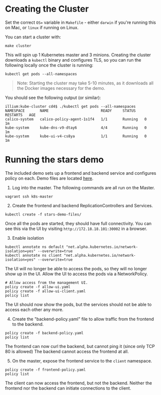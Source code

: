 # Creating the Cluster
Set the correct `OS=` variable in `Makefile` - either `darwin` if you're running this on Mac, or `linux` if running on Linux.

You can start a cluster with:
```
make cluster
```

This will spin up 1 Kubernetes master and 3 minions.  Creating the cluster downloads a `kubectl` binary and configures TLS, so you can run the following locally once the cluster is running:
```
kubectl get pods --all-namespaces 
```  

> Note: Starting the cluster may take 5-10 minutes, as it downloads all the Docker images necessary for the demo.

You should see the following output (or similar):
```
illium:kube-cluster cd4$ ./kubectl get pods --all-namespaces
NAMESPACE       NAME                        READY     STATUS    RESTARTS   AGE
calico-system   calico-policy-agent-1s1f4   1/1       Running   0          1m
kube-system     kube-dns-v9-dtay6           4/4       Running   0          1m
kube-system     kube-ui-v4-cs8ya            1/1       Running   0          1m
```

# Running the stars demo
The included demo sets up a frontend and backend service
and configures policy on each.  Demo files are located [here](./demo/).

1) Log into the master.  The following commands are all run on the Master.
```
vagrant ssh k8s-master
```

2) Create the frontend and backend ReplicationControllers and Services.
```
kubectl create -f stars-demo-files/ 
```
Once all the pods are started, they should have full connectivity. You can see this 
via the UI by visiting `http://172.18.18.101:30002` in a browser. 

3) Enable isolation
```
kubectl annotate ns default "net.alpha.kubernetes.io/network-isolation=yes" --overwrite=true
kubectl annotate ns client "net.alpha.kubernetes.io/network-isolation=yes" --overwrite=true
```

The UI will no longer be able to access the pods, so they will no longer show up in the UI.  Allow 
the UI to access the pods via a NetworkPolicy.
```
# Allow access from the management UI. 
policy create -f allow-ui.yaml
policy create -f allow-ui-client.yaml
policy list
```

The UI should now show the pods, but the services should not be able to access each other any more.

4) Create the "backend-policy.yaml" file to allow traffic from the frontend to the backend.
```
policy create -f backend-policy.yaml
policy list
```

The frontend can now curl the backend, but cannot ping it (since only TCP 80 is allowed)
The backend cannot access the frontend at all.

5) On the master, expose the frontend service to the `client` namespace.
```
policy create -f frontend-policy.yaml
policy list
```

The client can now access the frontend, but not the backend.  Neither the frontend nor the backend 
can initiate connections to the client.
